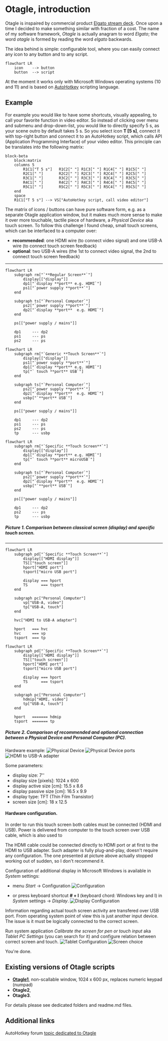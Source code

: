 # Otagle, introduction
Otagle is inspaired by commercial product [Elgato stream deck](https://www.elgato.com/us/en/s/welcome-to-stream-deck). Once upon a time I decided to make something similar with fraction of a cost. The name of my software framework, *Otagle* is actually anagram to word *Elgato*; the word *otagle* is formed by reading the word *elgato* backwards.

The idea behind is simple: configurable tool, where you can easily connect any icon to any button and to any script.

```mermaid
flowchart LR
    icon    --> button
    button  --> script
```

At the moment it works only with Microsoft Windows operating systems (10 and 11) and is based on [AutoHotkey](https://www.autohotkey.com/docs/AutoHotkey.htm) scripting language.

## Example

For example you would like to have some shortcuts, visually appealing, to call your favorite function in video editor. So instead of clicking over menu and submenu and drop-down-list, you would like to directly specify 5 s, as your scene outro by default takes 5 s. So you select icon **T [5 s]**, connect it with top-right button and connect it to an AutoHotkey script, which calls API (Application Programming Interface) of your video editor. This principle can be translates into the following matrix: 

```mermaid
block-beta
	block:matrix
    columns 5
    	R1C1["T 5 s"]	R1C2[" "] R1C3[" "] R1C4[" "] R1C5[" "]
    	R2C1[" "] 		R2C2[" "] R2C3[" "] R2C4[" "] R2C5[" "]
    	R3C1[" "]		R3C2[" "] R3C3[" "] R3C4[" "] R3C5[" "]
    	R4C1[" "]		R4C2[" "] R4C3[" "] R4C4[" "] R4C5[" "]
    	R5C1[" "]		R5C2[" "] R5C3[" "] R5C4[" "] R5C5[" "]
	end
	space
	R1C1["T 5 s"] --> VS["AutoHotkey script, call video editor"]
```

The matrix of icons / buttons can have pure software form, e.g. as a separate Otagle application window, but it makes much more sense to make it over more touchable, tactile piece of hardware, a *Physical Device* aka touch screen. To follow this challenge I found cheap, small touch screens, which can be interfaced to a computer over: 
- **recommended**: one HDMI wire (to connect video signal) and one USB-A wire (to connect touch screen feedback)
- **optional**: two USB-A wires (the 1st to connect video signal, the 2nd to connect touch screen feedback)

---

```mermaid
flowchart LR
	subgraph rm["`**Regular Screen**`"]
		display[["display"]]
		dp1["`display **port** e.g. HDMI`"]
		ps1["`power supply **port**`"]
	end

	subgraph ts["`Personal Computer`"]
		ps2["`power supply **port**`"]
		dp2["`display **port**  e.g. HDMI`"]
	end

	ps[["power supply / mains"]]

	dp1 	--- dp2
	ps1		--- ps
	ps2		--- ps
```

```mermaid
flowchart LR
	subgraph rm["`Generic **Touch Screen**`"]
		display[["display"]]
		ps1["`power supply **port**`"]
		dp1["`display **port** e.g. HDMI`"]
		tp["` touch **port** USB`"]
	end

	subgraph ts["`Personal Computer`"]
		ps2["`power supply **port**`"]
		dp2["`display **port**  e.g. HDMI`"]
		usbp["`**port** USB`"]
	end

	ps[["power supply / mains"]]

	dp1 	--- dp2
	ps1		--- ps
	ps2		--- ps
	tp		--- usbp
```

```mermaid
flowchart LR
	subgraph rm["`Specific **Touch Screen**`"]
		display[["display"]]
		dp1["`display **port** e.g. HDMI`"]
		tp["` touch **port** microUSB`"]
	end

	subgraph ts["`Personal Computer`"]
		ps2["`power supply **port**`"]
		dp2["`display **port**  e.g. HDMI`"]
		usbp["`**port** USB`"]
	end

	ps[["power supply / mains"]]

	dp1 	--- dp2
	ps2		--- ps
	tp		--- usbp
```

##### Picture 1. Comparison between classical screen (display) and specific touch screen.

---

```mermaid
flowchart LR
	subgraph pd["`Specific **Touch Screen**`"]
		display[["HDMI display"]]
		TS[["touch screen"]]
		hport["HDMI port"]
		tsport["micro USB port"]

		display === hport
		TS 		=== tsport
	end
	
	subgraph pc["Personal Computer"]
		vp["USB-A, video"]
		tp["USB-A, touch"]
	end
	
	hvc["HDMI to USB-A adapter"]

	hport 	=== hvc
	hvc 	=== vp
	tsport 	=== tp
```

```mermaid
flowchart LR
	subgraph pd["`Specific **Touch Screen**`"]
		display[["HDMI display"]]
		TS[["touch screen"]]
		hport["HDMI port"]
		tsport["micro USB port"]

		display === hport
		TS 		=== tsport
	end

	subgraph pc["Personal Computer"]
		hdmip["HDMI, video"]
		tp["USB-A, touch"]
	end
	
	hport 	======= hdmip
	tsport 	======= tp
```

##### Picture 2. Comparison of recommended and optional connection between a **Physical Device** and Personal Computer (PC).

Hardware example:
![Physical Device](/pictures/IMG_5520_PhysicalDevice_zm.jpg)
![Physical Device ports](/pictures/IMG_5521_PhysicalDevicePorts_zm.jpg)
![HDMI to USB-A adapter](/pictures/IMG_5522_Adapter_zm.jpg)

Some parameters:
- display size: 7''
- display size [pixels]: 1024 x 600
- display active size [cm]: 15.5 x 8.6
- display passive size [cm]: 16.5 x 9.9
- display type: TFT (Thin Film Transistor)
- screen size [cm]: 18 x 12.5

#### Hardware configuration.
In order to run this touch screen both cables must be connected (HDMI and USB). Power is delivered from computer to the touch screen over USB cable, which is also used to 

The HDMI cable could be connected directly to HDMI port or at first to the HDMI to USB adapter. Such adapter is fully plug-and-play, doesn't require any configuration. The one presented at picture above actually stopped working out of sudden, so I don't recommend it.

Configuration of additional display in Microsoft Windows is available in *System* settings:
- menu *Start* → Configuration
![Configuration](/pictures/Configuration_zm.png)

- or press keyboard shortcut **# + I** (keyboard chord: Windows key and I) in *System* settings → *Display*.
![Display Configuration](/pictures/DisplayConfiguration_zm.png)

Information regarding actual touch screen activity are transfered over USB port. From operating system point of view this is just another input device. The issue is it must be logically connected to the correct screen.

Run system application *Calibrate the screen for pen or touch input* aka *Tablet PC Settings* (you can search for it) and configure relation between correct screen and touch.
![Tablet Configuration](/pictures/TabletSettings.png)
![Screen choice](/pictures/ApproveSetting.png)

You're done.

## Existing versions of Otagle scripts

- [**Otagle1**](https://github.com/mslonik/Otagle/tree/master/Otagle1/README.md), non-scallable window, 1024 x 600 px, replaces numeric keypad (numpad)
- **Otagle2**, 
- **Otagle3**.

For details please see dedicated folders and readme.md files.

## Additional links

AutoHotkey forum [topic dedicated to Otagle](https://www.autohotkey.com/boards/viewtopic.php?t=69690)